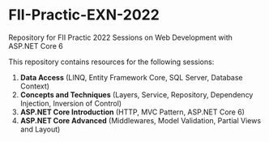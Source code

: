 # FII-Practic-EXN-2022
Repository for FII Practic 2022 Sessions on Web Development with ASP.NET Core 6 

This repository contains resources for the following sessions:
1. __Data Access__ (LINQ, Entity Framework Core, SQL Server, Database Context)
2. __Concepts and Techniques__ (Layers, Service, Repository, Dependency Injection, Inversion of Control)
3. __ASP.NET Core Introduction__ (HTTP, MVC Pattern, ASP.NET Core 6)
4. __ASP.NET Core Advanced__ (Middlewares, Model Validation, Partial Views and Layout)
